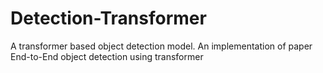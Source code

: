# Detection-Transformer
A transformer based object detection model. An implementation of paper End-to-End object detection using transformer
